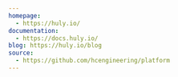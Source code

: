 ```yaml
---
homepage:
  - https://huly.io/
documentation:
  - https://docs.huly.io/
blog: https://huly.io/blog
source:
  - https://github.com/hcengineering/platform
---
```

